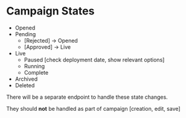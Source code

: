 # Campaign States

- Opened
- Pending
    - [Rejected] -> Opened
    - [Approved] -> Live
- Live
    - Paused [check deployment date, show relevant options]
    - Running
    - Complete
- Archived
- Deleted


There will be a separate endpoint to handle these state changes.

They should **not** be handled as part of campaign [creation, edit, save]

